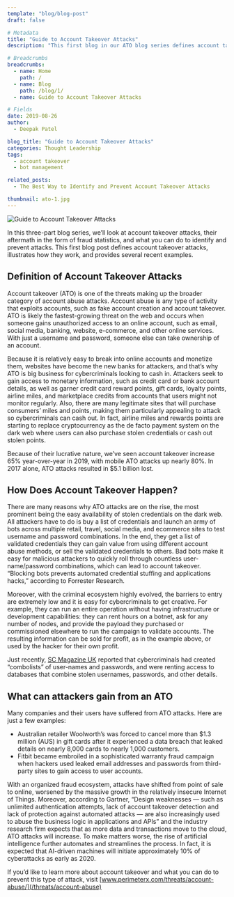 ```yaml
---
template: "blog/blog-post"
draft: false

# Metadata
title: "Guide to Account Takeover Attacks"
description: "This first blog in our ATO blog series defines account takeover attacks, illustrates how they work, and provides several recent examples."

# Breadcrumbs
breadcrumbs:
  - name: Home
    path: /
  - name: Blog
    path: /blog/1/
  - name: Guide to Account Takeover Attacks

# Fields
date: 2019-08-26
author:
  - Deepak Patel

blog_title: "Guide to Account Takeover Attacks"
categories: Thought Leadership
tags:
  - account takeover
  - bot management

related_posts:
  - The Best Way to Identify and Prevent Account Takeover Attacks

thumbnail: ato-1.jpg
---
```


![Guide to Account Takeover Attacks](/assets/images/blog/ato-1.jpg)<br>

In this three-part blog series, we’ll look at account takeover attacks, their aftermath in the form of fraud statistics, and what you can do to identify and prevent attacks. This first blog post defines account takeover attacks, illustrates how they work, and provides several recent examples.

## Definition of Account Takeover Attacks

Account takeover (ATO) is one of the threats making up the broader category of account abuse attacks. Account abuse is any type of activity that exploits accounts, such as fake account creation and account takeover. ATO is likely the fastest-growing threat on the web and occurs when someone gains unauthorized access to an online account, such as email, social media, banking, website, e-commerce, and other online services. With just a username and password, someone else can take ownership of an account.

Because it is relatively easy to break into online accounts and monetize them, websites have become the new banks for attackers, and that’s why ATO is big business for cybercriminals looking to cash in. Attackers seek to gain access to monetary information, such as credit card or bank account details, as well as garner credit card reward points, gift cards, loyalty points, airline miles, and marketplace credits from accounts that users might not monitor regularly. Also, there are many legitimate sites that will purchase consumers’ miles and points, making them particularly appealing to attack so cybercriminals can cash out. In fact, airline miles and rewards points are starting to replace cryptocurrency as the de facto payment system on the dark web where users can also purchase stolen credentials or cash out stolen points.

Because of their lucrative nature, we’ve seen account takeover increase 65% year-over-year in 2019, with mobile ATO attacks up nearly 80%. In 2017 alone, ATO attacks resulted in \$5.1 billion lost.

## How Does Account Takeover Happen?

There are many reasons why ATO attacks are on the rise, the most prominent being the easy availability of stolen credentials on the dark web. All attackers have to do is buy a list of credentials and launch an army of bots across multiple retail, travel, social media, and ecommerce sites to test username and password combinations. In the end, they get a list of validated credentials they can gain value from using different account abuse methods, or sell the validated credentials to others. Bad bots make it easy for malicious attackers to quickly roll through countless user-name/password combinations, which can lead to account takeover. “Blocking bots prevents automated credential stuffing and applications hacks,” according to Forrester Research.

Moreover, with the criminal ecosystem highly evolved, the barriers to entry are extremely low and it is easy for cybercriminals to get creative. For example, they can run an entire operation without having infrastructure or development capabilities: they can rent hours on a botnet, ask for any number of nodes, and provide the payload they purchased or commissioned elsewhere to run the campaign to validate accounts. The resulting information can be sold for profit, as in the example above, or used by the hacker for their own profit.

Just recently, [SC Magazine UK](https://www.scmagazineuk.com/combolists-as-a-service-added-threat-landscape/article/1592697) reported that cybercriminals had created “combolists” of user-names and passwords, and were renting access to databases that combine stolen usernames, passwords, and other details.

## What can attackers gain from an ATO

Many companies and their users have suffered from ATO attacks. Here are just a few examples:

- Australian retailer Woolworth’s was forced to cancel more than \$1.3 million (AUS) in gift cards after it experienced a data breach that leaked details on nearly 8,000 cards to nearly 1,000 customers.
- Fitbit became embroiled in a sophisticated warranty fraud campaign when hackers used leaked email addresses and passwords from third-party sites to gain access to user accounts.

With an organized fraud ecosystem, attacks have shifted from point of sale to online, worsened by the massive growth in the relatively insecure Internet of Things. Moreover, according to Gartner, “Design weaknesses — such as unlimited authentication attempts, lack of account takeover detection and lack of protection against automated attacks — are also increasingly used to abuse the business logic in applications and APIs” and the industry research firm expects that as more data and transactions move to the cloud, ATO attacks will increase. To make matters worse, the rise of artificial intelligence further automates and streamlines the process. In fact, it is expected that AI-driven machines will initiate approximately 10% of cyberattacks as early as 2020.

If you’d like to learn more about account takeover and what you can do to prevent this type of attack, visit [www.perimeterx.com/threats/account-abuse/](/threats/account-abuse)
